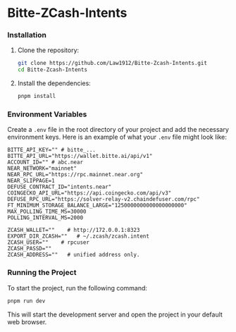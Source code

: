 # Bitte-ZCash-Intents

### Installation

1. Clone the repository:

   ```bash
   git clone https://github.com/Law1912/Bitte-Zcash-Intents.git
   cd Bitte-Zcash-Intents
   ```
2. Install the dependencies:

   ```bash
   pnpm install
   ```

### Environment Variables

Create a `.env` file in the root directory of your project and add the necessary environment keys. Here is an example of what your `.env` file might look like:

```plaintext
BITTE_API_KEY="" # bitte_...
BITTE_API_URL="https://wallet.bitte.ai/api/v1"
ACCOUNT_ID="" # abc.near
NEAR_NETWORK="mainnet"
NEAR_RPC_URL="https://rpc.mainnet.near.org"
NEAR_SLIPPAGE=1
DEFUSE_CONTRACT_ID="intents.near"
COINGECKO_API_URL="https://api.coingecko.com/api/v3"
DEFUSE_RPC_URL="https://solver-relay-v2.chaindefuser.com/rpc"
FT_MINIMUM_STORAGE_BALANCE_LARGE="1250000000000000000000"
MAX_POLLING_TIME_MS=30000
POLLING_INTERVAL_MS=2000

ZCASH_WALLET=""    # http://172.0.0.1:8323
EXPORT_DIR_ZCASH=""   # ~/.zcash/zcash.intent
ZCASH_USER=""    # rpcuser
ZCASH_PASSD=""
ZCASH_ADDRESS=""   # unified address only.
```

### Running the Project

To start the project, run the following command:

```bash
pnpm run dev
```

This will start the development server and open the project in your default web browser.
